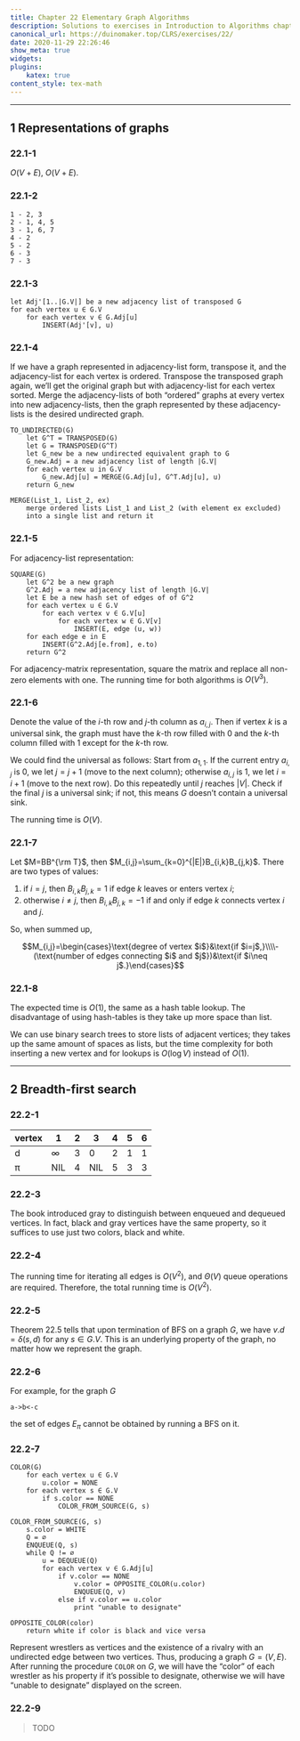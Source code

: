 ```yaml
---
title: Chapter 22 Elementary Graph Algorithms
description: Solutions to exercises in Introduction to Algorithms chapter 22 - Elementary Graph Algorithms
canonical_url: https://duinomaker.top/CLRS/exercises/22/
date: 2020-11-29 22:26:46
show_meta: true
widgets:
plugins:
    katex: true
content_style: tex-math
---
```


---

## 1 Representations of graphs
### 22.1-1

$O(V+E)$, $O(V+E)$.

### 22.1-2

    1 - 2, 3
    2 - 1, 4, 5
    3 - 1, 6, 7
    4 - 2
    5 - 2
    6 - 3
    7 - 3

### 22.1-3

    let Adj'[1..|G.V|] be a new adjacency list of transposed G
    for each vertex u ∈ G.V
        for each vertex v ∈ G.Adj[u]
            INSERT(Adj'[v], u)

### 22.1-4

If we have a graph represented in adjacency-list form, transpose it, and the adjacency-list for each vertex is ordered. Transpose the transposed graph again, we’ll get the original graph but with adjacency-list for each vertex sorted. Merge the adjacency-lists of both “ordered” graphs at every vertex into new adjacency-lists, then the graph represented by these adjacency-lists is the desired undirected graph.

    TO_UNDIRECTED(G)
        let G^T = TRANSPOSED(G)
        let G = TRANSPOSED(G^T)
        let G_new be a new undirected equivalent graph to G
        G_new.Adj = a new adjacency list of length |G.V|
        for each vertex u in G.V
            G_new.Adj[u] = MERGE(G.Adj[u], G^T.Adj[u], u)
        return G_new
    
    MERGE(List_1, List_2, ex)
        merge ordered lists List_1 and List_2 (with element ex excluded)
        into a single list and return it

### 22.1-5

For adjacency-list representation:

    SQUARE(G)
        let G^2 be a new graph
        G^2.Adj = a new adjacency list of length |G.V|
        let E be a new hash set of edges of of G^2
        for each vertex u ∈ G.V
            for each vertex v ∈ G.V[u]
                for each vertex w ∈ G.V[v]
                    INSERT(E, edge (u, w))
        for each edge e in E
            INSERT(G^2.Adj[e.from], e.to)
        return G^2

For adjacency-matrix representation, square the matrix and replace all non-zero elements with one.
The running time for both algorithms is $O(V^3)$.

### 22.1-6

Denote the value of the $i$-th row and $j$-th column as $a_{i,j}$. Then if vertex $k$ is a universal sink, the graph must have the $k$-th row filled with $0$ and the $k$-th column filled with $1$ except for the $k$-th row.

We could find the universal as follows: Start from $a_{1,1}$. If the current entry $a_{i,j}$ is $0$, we let $j=j+1$ (move to the next column); otherwise $a_{i,j}$ is $1$, we let $i=i+1$ (move to the next row). Do this repeatedly until $j$ reaches $|V|$. Check if the final $j$ is a universal sink; if not, this means $G$ doesn’t contain a universal sink.

The running time is $O(V)$.

### 22.1-7

Let $M=BB^{\rm T}$, then $M_{i,j}=\sum_{k=0}^{|E|}B_{i,k}B_{j,k}$. There are two types of values:

1. if $i=j$, then $B_{i,k}B_{j,k}=1$ if edge $k$ leaves or enters vertex $i$;
2. otherwise $i\neq j$, then $B_{i,k}B_{j,k}=-1$ if and only if edge $k$ connects vertex $i$ and $j$.

So, when summed up,

$$M_{i,j}=\begin{cases}\text{degree of vertex $i$}&\text{if $i=j$,}\\\\-(\text{number of edges connecting $i$ and $j$})&\text{if $i\neq j$.}\end{cases}$$

### 22.1-8

The expected time is $O(1)$, the same as a hash table lookup. The disadvantage of using hash-tables is they take up more space than list.

We can use binary search trees to store lists of adjacent vertices; they takes up the same amount of spaces as lists, but the time complexity for both inserting a new vertex and for lookups is $O(\log V)$ instead of $O(1)$.

---

## 2 Breadth-first search
### 22.2-1

| vertex | 1    | 2    | 3    | 4    | 5    | 6    |
| ------ | ---- | ---- | ---- | ---- | ---- | ---- |
| d      | ∞    | 3    | 0    | 2    | 1    | 1    |
| π      | NIL  | 4    | NIL  | 5    | 3    | 3    |

### 22.2-3

The book introduced gray to distinguish between enqueued and dequeued vertices. In fact, black and gray vertices have the same property, so it suffices to use just two colors, black and white.

### 22.2-4

The running time for iterating all edges is $O(V^2)$, and $\Theta(V)$ queue operations are required. Therefore, the total running time is $O(V^2)$.

### 22.2-5

Theorem 22.5 tells that upon termination of BFS on a graph $G$, we have $v.d=\delta(s,d)$ for any $s\in G.V$. This is an underlying property of the graph, no matter how we represent the graph.

### 22.2-6

For example, for the graph $G$

    a->b<-c

the set of edges $E_\pi$ cannot be obtained by running a BFS on it.

### 22.2-7

    COLOR(G)
        for each vertex u ∈ G.V
            u.color = NONE
        for each vertex s ∈ G.V
            if s.color == NONE
                COLOR_FROM_SOURCE(G, s)
    
    COLOR_FROM_SOURCE(G, s)
        s.color = WHITE
        Q = ∅
        ENQUEUE(Q, s)
        while Q != ∅
            u = DEQUEUE(Q)
            for each vertex v ∈ G.Adj[u]
                if v.color == NONE
                    v.color = OPPOSITE_COLOR(u.color)
                    ENQUEUE(Q, v)
                else if v.color == u.color
                    print "unable to designate"
    
    OPPOSITE_COLOR(color)
        return white if color is black and vice versa

Represent wrestlers as vertices and the existence of a rivalry with an undirected edge between two vertices. Thus, producing a graph $G=(V,E)$. After running the procedure `COLOR` on $G$, we will have the “color” of each wrestler as his property if it’s possible to designate, otherwise we will have “unable to designate” displayed on the screen.

### 22.2-9

> TODO
